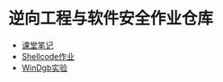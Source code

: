 # 逆向工程与软件安全作业仓库
+ [课堂笔记](https://github.com/Lyan0924/Reverse-engineering_Software-security/blob/main/%E7%AC%94%E8%AE%B0.md)
+ [Shellcode作业](https://github.com/Lyan0924/Reverse-engineering_Software-security/tree/shellcode)
+ [WinDgb实验](https://github.com/Lyan0924/Reverse-engineering_Software-security/tree/main/Windbg)
